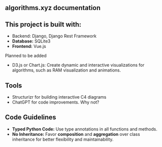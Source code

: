 ## algorithms.xyz documentation

## This project is built with:

- Backend: Django, Django Rest Framework
- **Database:** SQLite3
- **Frontend:** Vue.js

Planned to be added
- D3.js or Chart.js: Create dynamic and interactive visualizations for algorithms, such as RAM visualization and animations.

## Tools

- Structurizr for building interactive C4 diagrams
- ChatGPT for code improvements. Why not? 
  
## Code Guidelines

- **Typed Python Code:** Use type annotations in all functions and methods.
- **No Inheritance:** Favor **composition** and **aggregation** over class inheritance for better flexibility and maintainability.
